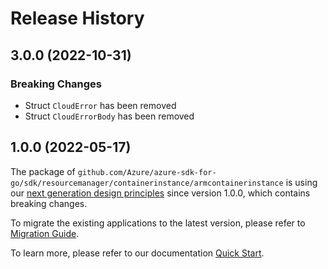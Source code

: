 # Release History

## 3.0.0 (2022-10-31)
### Breaking Changes

- Struct `CloudError` has been removed
- Struct `CloudErrorBody` has been removed


## 1.0.0 (2022-05-17)

The package of `github.com/Azure/azure-sdk-for-go/sdk/resourcemanager/containerinstance/armcontainerinstance` is using our [next generation design principles](https://azure.github.io/azure-sdk/general_introduction.html) since version 1.0.0, which contains breaking changes.

To migrate the existing applications to the latest version, please refer to [Migration Guide](https://aka.ms/azsdk/go/mgmt/migration).

To learn more, please refer to our documentation [Quick Start](https://aka.ms/azsdk/go/mgmt).